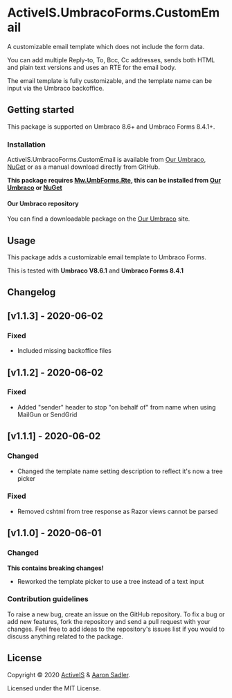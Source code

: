 # ActiveIS.UmbracoForms.CustomEmail

A customizable email template which does not include the form data.

You can add multiple Reply-to, To, Bcc, Cc addresses, sends both HTML and plain text versions and uses an RTE for the email body.

The email template is fully customizable, and the template name can be input via the Umbraco backoffice.

## Getting started

This package is supported on Umbraco 8.6+ and Umbraco Forms 8.4.1+.

### Installation

ActiveIS.UmbracoForms.CustomEmail is available from [Our Umbraco](https://our.umbraco.com/packages/website-utilities/activeisumbracoformscustomemail/), [NuGet](https://www.nuget.org/packages/ActiveIS.UmbracoForms.CustomEmail) or as a manual download directly from GitHub.

**This package requires [Mw.UmbForms.Rte](https://github.com/Matthew-Wise/umbraco-forms-rte), this can be installed from [Our Umbraco](https://our.umbraco.com/packages/backoffice-extensions/umbraco-forms-rich-text/) or [NuGet](https://www.nuget.org/packages/Mw.UmbracoForms.Rte/)**

#### Our Umbraco repository
You can find a downloadable package on the [Our Umbraco](https://our.umbraco.com/packages/website-utilities/activeisumbracoformscustomemail/) site.

## Usage

This package adds a customizable email template to Umbraco Forms.

This is tested with **Umbraco V8.6.1** and **Umbraco Forms 8.4.1**

## Changelog

## [v1.1.3] - 2020-06-02
### Fixed
* Included missing backoffice files

## [v1.1.2] - 2020-06-02
### Fixed
* Added "sender" header to stop "on behalf of" from name when using MailGun or SendGrid

## [v1.1.1] - 2020-06-02
### Changed
* Changed the template name setting description to reflect it's now a tree picker

### Fixed
* Removed cshtml from tree response as Razor views cannot be parsed


## [v1.1.0] - 2020-06-01
### Changed
**This contains breaking changes!**
* Reworked the template picker to use a tree instead of a text input

### Contribution guidelines

To raise a new bug, create an issue on the GitHub repository. To fix a bug or add new features, fork the repository and send a pull request with your changes. Feel free to add ideas to the repository's issues list if you would to discuss anything related to the package.

## License

Copyright &copy; 2020 [ActiveIS](https://activeis.net) & [Aaron Sadler](https://aaronsadler.uk).

Licensed under the MIT License.

